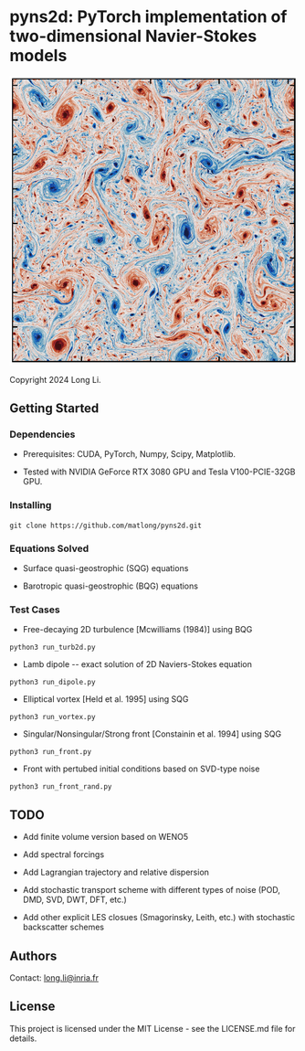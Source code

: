 # pyns2d: PyTorch implementation of two-dimensional Navier-Stokes models

![Title Image](images/vort.png)

Copyright 2024 Long Li.

## Getting Started

### Dependencies

* Prerequisites: CUDA, PyTorch, Numpy, Scipy, Matplotlib.

* Tested with NVIDIA GeForce RTX 3080 GPU and Tesla V100-PCIE-32GB GPU.

### Installing

```
git clone https://github.com/matlong/pyns2d.git
```

### Equations Solved

* Surface quasi-geostrophic (SQG) equations

* Barotropic quasi-geostrophic (BQG) equations

### Test Cases

* Free-decaying 2D turbulence [Mcwilliams (1984)] using BQG
```
python3 run_turb2d.py
```

* Lamb dipole -- exact solution of 2D Naviers-Stokes equation
```
python3 run_dipole.py
```

* Elliptical vortex [Held et al. 1995] using SQG
```
python3 run_vortex.py
```

* Singular/Nonsingular/Strong front [Constainin et al. 1994] using SQG
```
python3 run_front.py
```

* Front with pertubed initial conditions based on SVD-type noise
```
python3 run_front_rand.py
```

<!---
[![SQG singular front](videos/singular_front.png)](videos/singular_front.mp4)
-->

## TODO

* Add finite volume version based on WENO5

* Add spectral forcings

* Add Lagrangian trajectory and relative dispersion

* Add stochastic transport scheme with different types of noise (POD, DMD, SVD, DWT, DFT, etc.)

* Add other explicit LES closues (Smagorinsky, Leith, etc.) with stochastic backscatter schemes

<!---
## Help

Any advise for common problems or issues.
```
command to run if program contains helper info
```
-->

## Authors

Contact: long.li@inria.fr

## License

This project is licensed under the MIT License - see the LICENSE.md file for details.

<!---
Inspiration, code snippets, etc.
* [awesome-readme](https://github.com/matiassingers/awesome-readme)
* [PurpleBooth](https://gist.github.com/PurpleBooth/109311bb0361f32d87a2)
* [dbader](https://github.com/dbader/readme-template)
* [zenorocha](https://gist.github.com/zenorocha/4526327)
* [fvcproductions](https://gist.github.com/fvcproductions/1bfc2d4aecb01a834b46)
-->

